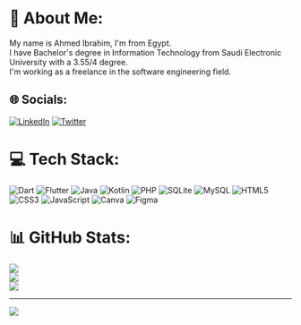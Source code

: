 # 💫 About Me:
My name is Ahmed Ibrahim, I'm from Egypt.<br>I have Bachelor's degree in Information Technology from Saudi Electronic University with a 3.55/4 degree.<br>I'm working as a freelance in the software engineering field.


## 🌐 Socials:
[![LinkedIn](https://img.shields.io/badge/LinkedIn-%230077B5.svg?logo=linkedin&logoColor=white)](https://linkedin.com/in/ahmed-hassan-dev) [![Twitter](https://img.shields.io/badge/Twitter-%231DA1F2.svg?logo=Twitter&logoColor=white)](https://twitter.com/AH_2ED) 


# 💻 Tech Stack:
![Dart](https://img.shields.io/badge/Dart-%230175C2.svg?style=flat&logo=dart&logoColor=white) ![Flutter](https://img.shields.io/badge/Flutter-%2302569B.svg?style=flat&logo=Flutter&logoColor=white) ![Java](https://img.shields.io/badge/Java-%23ED8B00.svg?style=flat&logo=java&logoColor=white) ![Kotlin](https://img.shields.io/badge/Kotlin-%230095D5.svg?style=flat&logo=kotlin&logoColor=white) ![PHP](https://img.shields.io/badge/PHP-%23777BB4.svg?style=flat&logo=php&logoColor=white) ![SQLite](https://img.shields.io/badge/SQLite-%2307405e.svg?style=flat&logo=sqlite&logoColor=white) ![MySQL](https://img.shields.io/badge/MySql-%2300f.svg?style=flat&logo=mysql&logoColor=white) ![HTML5](https://img.shields.io/badge/HTML5-%23E34F26.svg?style=flat&logo=html5&logoColor=white) ![CSS3](https://img.shields.io/badge/CSS3-%231572B6.svg?style=flat&logo=css3&logoColor=white) ![JavaScript](https://img.shields.io/badge/JavaScript-%23323330.svg?style=flat&logo=javascript&logoColor=%23F7DF1E) ![Canva](https://img.shields.io/badge/Canva-%2300C4CC.svg?style=flat&logo=Canva&logoColor=white) ![Figma](https://img.shields.io/badge/Figma-%23F24E1E.svg?style=flat&logo=figma&logoColor=white) 

# 📊 GitHub Stats:
![](https://github-readme-stats.vercel.app/api?username=AHED200&theme=dark&hide_border=true&include_all_commits=true&count_private=true)<br/>
![](https://github-readme-streak-stats.herokuapp.com/?user=AHED200&theme=dark&hide_border=true)<br/>
![](https://github-readme-stats.vercel.app/api/top-langs/?username=AHED200&theme=dark&hide_border=true&include_all_commits=true&count_private=true&layout=compact)


---
[![](https://visitcount.itsvg.in/api?id=AHED200&icon=0&color=9)](https://visitcount.itsvg.in)

<!-- created with GPRM ( https://gprm.itsvg.in ) -->